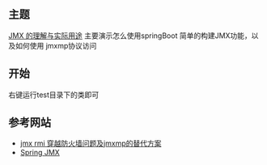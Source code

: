 ## 主题
[JMX 的理解与实际用途](http://www.paraller.com/2017/05/22/JMX的理解与实际用途/)
主要演示怎么使用springBoot 简单的构建JMX功能，以及如何使用 jmxmp协议访问

## 开始
右键运行test目录下的类即可 

## 参考网站

- [jmx rmi 穿越防火墙问题及jmxmp的替代方案](http://www.it610.com/article/3535087.htm)
- [Spring JMX](https://www.springbyexample.org/examples/spring-jmx-reference.html)